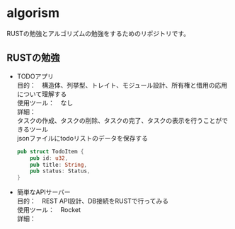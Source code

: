 # algorism
RUSTの勉強とアルゴリズムの勉強をするためのリポジトリです。

## RUSTの勉強
* TODOアプリ  
    目的：　構造体、列挙型、トレイト、モジュール設計、所有権と借用の応用 について理解する  
    使用ツール：　なし  
    詳細：  
    タスクの作成、タスクの削除、タスクの完了、タスクの表示を行うことができるツール  
    jsonファイルにtodoリストのデータを保存する
    ```rust
    pub struct TodoItem {  
        pub id: u32,  
        pub title: String,  
        pub status: Status,  
    }  
    ```

* 簡単なAPIサーバー  
    目的：　REST API設計、DB接続をRUSTで行ってみる  
    使用ツール：　Rocket  
    詳細：  
